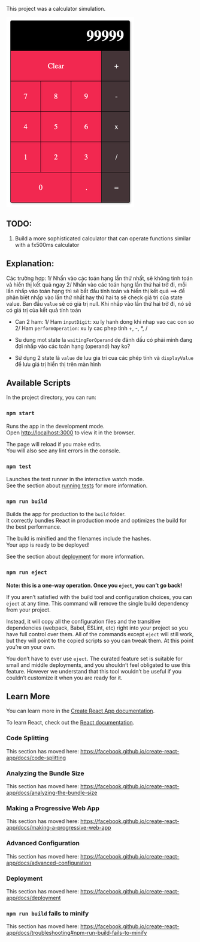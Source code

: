 This project was a calculator simulation.

![img.png](img.png)

## TODO:

1. Build a more sophisticated calculator that can operate functions similar with a fx500ms calculator

## Explanation:

Các trường hợp:
1/ Nhấn vào các toán hạng lần thứ nhất, sẽ không tính toán và hiển thị kết quả ngay
2/ Nhấn vào các toán hạng lần thứ hai trở đi, mỗi lần nhấp vào toán hạng thì sẽ bắt đầu tính toán và hiển thị kết quả
==> để phân biệt nhấp vào lần thứ nhất hay thứ hai ta sẽ check giá trị của state value. Ban đầu `value` sẽ có giá trị null. Khi nhấp vào lần thứ hai trở đi, nó sẽ có giá trị của kết quả tính toán

- Can 2 ham:
  1/ Ham `inputDigit`: xu ly hanh dong khi nhap vao cac con so
  2/ Ham `performOperation`: xu ly cac phep tinh +, -, \*, /

- Su dung mot state la `waitingForOperand` de đánh dấu có phải mình đang đợi nhấp vào các toán hạng (operand) hay ko?

- Sử dụng 2 state là `value` de luu gia tri cua các phép tính và `displayValue` để lưu giá trị hiển thị trên màn hình

## Available Scripts

In the project directory, you can run:

### `npm start`

Runs the app in the development mode.<br />
Open [http://localhost:3000](http://localhost:3000) to view it in the browser.

The page will reload if you make edits.<br />
You will also see any lint errors in the console.

### `npm test`

Launches the test runner in the interactive watch mode.<br />
See the section about [running tests](https://facebook.github.io/create-react-app/docs/running-tests) for more information.

### `npm run build`

Builds the app for production to the `build` folder.<br />
It correctly bundles React in production mode and optimizes the build for the best performance.

The build is minified and the filenames include the hashes.<br />
Your app is ready to be deployed!

See the section about [deployment](https://facebook.github.io/create-react-app/docs/deployment) for more information.

### `npm run eject`

**Note: this is a one-way operation. Once you `eject`, you can’t go back!**

If you aren’t satisfied with the build tool and configuration choices, you can `eject` at any time. This command will remove the single build dependency from your project.

Instead, it will copy all the configuration files and the transitive dependencies (webpack, Babel, ESLint, etc) right into your project so you have full control over them. All of the commands except `eject` will still work, but they will point to the copied scripts so you can tweak them. At this point you’re on your own.

You don’t have to ever use `eject`. The curated feature set is suitable for small and middle deployments, and you shouldn’t feel obligated to use this feature. However we understand that this tool wouldn’t be useful if you couldn’t customize it when you are ready for it.

## Learn More

You can learn more in the [Create React App documentation](https://facebook.github.io/create-react-app/docs/getting-started).

To learn React, check out the [React documentation](https://reactjs.org/).

### Code Splitting

This section has moved here: https://facebook.github.io/create-react-app/docs/code-splitting

### Analyzing the Bundle Size

This section has moved here: https://facebook.github.io/create-react-app/docs/analyzing-the-bundle-size

### Making a Progressive Web App

This section has moved here: https://facebook.github.io/create-react-app/docs/making-a-progressive-web-app

### Advanced Configuration

This section has moved here: https://facebook.github.io/create-react-app/docs/advanced-configuration

### Deployment

This section has moved here: https://facebook.github.io/create-react-app/docs/deployment

### `npm run build` fails to minify

This section has moved here: https://facebook.github.io/create-react-app/docs/troubleshooting#npm-run-build-fails-to-minify
